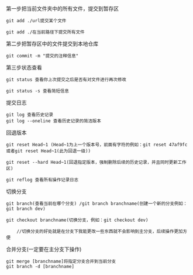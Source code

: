 第一步把当前文件夹中的所有文件，提交到暂存区

~~~
git add ./url提交某个文件

git add ./在当前路径下提交所有文件
~~~

第二步把暂存区中的文件提交到本地仓库

~~~
git commit -m "提交的注释信息"
~~~

第三步状态查看

~~~
git status 查看你上次提交之后是否有对文件进行再次修改

git status -s 查看简短信息
~~~

提交日志

~~~
git log 查看历史记录
git log --oneline 查看历史记录的简洁版本
~~~

回退版本

~~~
git reset Head~1 (Head~1为上一个版本号，前面有字符的例如：git reset 47af9fc 或者git reset Head~1(此为回退一级))

git reset --hard Head~1(回退指定版本，强制删除后续的历史记录，并且同时更新工作区)

git reflog 查看所有操作记录日志
~~~

切换分支

~~~
git branch(查看当前在哪个分支) /git branch branchname(创建一个新的分支例如：git branch dev)

git checkout branchname(切换分支，例如：git checkout dev)

	//切换分支的好处就是在分支下我能更改一些东西就不会影响到主分支，后续操作更加方便
~~~

合并分支(一定要在主分支下操作)

~~~
git merge [branchname]将指定分支合并到当前分支
git branch -d [branchname]
~~~

